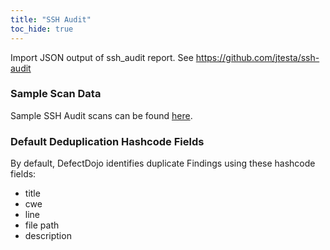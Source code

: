 ```yaml
---
title: "SSH Audit"
toc_hide: true
---
```

Import JSON output of ssh_audit report. See <https://github.com/jtesta/ssh-audit>

### Sample Scan Data
Sample SSH Audit scans can be found [here](https://github.com/DefectDojo/django-DefectDojo/tree/master/unittests/scans/ssh_audit).

### Default Deduplication Hashcode Fields
By default, DefectDojo identifies duplicate Findings using these hashcode fields:

- title
- cwe
- line
- file path
- description
